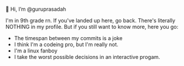  👋 Hi, I’m @guruprasadah
 
 I'm in 9th grade rn. If you've landed up here, go back. There's literally NOTHING in my profile. But if you still want to know more, here you go:
 * The timespan between my commits is a joke
 * I think I'm a codeing pro, but I'm really not.
 * I'm a linux fanboy
 * I take the worst possible decisions in an interactive progam.
 
